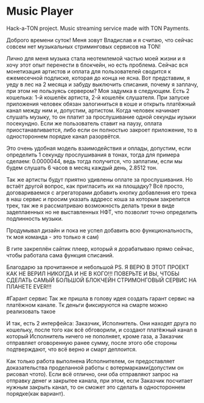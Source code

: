 # Music Player
Hack-a-TON project. Music streaming service made with TON Payments.

Доброго времени суток! Меня зовут Владислав и я считаю, что сейчас совсем нет музыкальных стриминговых сервисов на TON!

Лично для меня музыка стала неотемлемой частью моей жизни и я хочу этот опыт перенести в блокчейн, но есть проблема. Сейчас вся монетизация артистов и оплата для пользователей сводится к ежемесечной подписке, которая до конца не ясна. Вот представим, я уеду в лес на 2 месяца и забуду выключить списания, почему я заплачу, при этом не пользуясь сервером? Моя задумка в следующем. Есть 2 кошелька: 1-й кошелёк артиста, 2-й кошелёк слушателя. При запуске приложения человек обязан залогиниться в коше и открыть платёжный канал между ним и, допустим, артистом. Когда человек начинает слушать музыку, то он платит за прослушивание одной секунды иузыки посекундно. Если же пользователь ставит на паузу, оплата приостанавливается, либо если он полностью закроет приложение, то в одностороннем порядке канал разорвётся.

Это очень удобная модель взаимодействия и оплады, допустим, если определить 1 секунду прослушивания в тонах, тогда для примера сделаем: 0.0000044, ведь тогда получится, что заплатим, если мы будем слушать 6 часов в месяц каждый день, 2.8512 тон.

Так же артисты будут приятно удивлены оплате за прослушивания. Но встаёт другой вопрос, как пригласить их на площадку? Всё просто, договариваемся с агрегаторами добавить кнопку добавления его трека в наш сервис и просим указать аддресс коша за которым закрепится трек, так же я рассматриваю возможность делать треки в виде задеплаенных но не выставленных НФТ, что позволит точно определить подлинность музыки.

Продумывал дизайн и пока не успел добавить всю функциональность, тк моя команда - это только я сам)

В гите закреплён сайтик плеер, который я дорабатываю прямо сейчас, чтобы работала сама функция списаний.

Благодарю за прочитанное и небольшой PS. Я ВЕРЮ В ЭТОТ ПРОЕКТ КАК НЕ ВЕРИЛ НИКОГДА И НЕ В КОГО!!! ПОВЕРЬТЕ И ВЫ, ЧТОБЫ СДЕЛАТЬ САМЫЙ БОЛЬШОЙ БЛОКЧЕЙН СТРИМОНГОВЫЙ СЕРВИС НА ПЛАНЕТЕ EVER!!!

#Гарант сервис
Так же пришла в голову идея создать гарант сервис на платёжном канале. Тк деньги фиксируются на смарте можно реализовать такое

И так, есть 2 интерфейса: Заказчик, Исполнитель. Они находят друга по кошельку, после того как всё обговорили, и создают платёжный канал в который Исполнитель ничего не пополняет, кроме газа, а Заказчик отправляет оговоренную ранее сумму, после этого обе стороны подтверждают, что всё верно и смарт деплоится.

Как только работа выполнена Исполнителем, он предоставляет доказательства проделанной работы с вотермарками(допустим он рисовал чтото). Если всё отлично, они оба отправляют запрос на отправку денег и закрытее канала, при этом, если Заказчик посчитает нужным закрыть канал, то он сможет это сделать в одностороннем порядке(как вариант).
